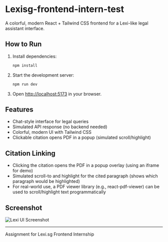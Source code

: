 # Lexisg-frontend-intern-test

A colorful, modern React + Tailwind CSS frontend for a Lexi-like legal assistant interface.

## How to Run

1. Install dependencies:
   ```bash
   npm install
   ```
2. Start the development server:
   ```bash
   npm run dev
   ```
3. Open [http://localhost:5173](http://localhost:5173) in your browser.

## Features
- Chat-style interface for legal queries
- Simulated API response (no backend needed)
- Colorful, modern UI with Tailwind CSS
- Clickable citation opens PDF in a popup (simulated scroll/highlight)

## Citation Linking
- Clicking the citation opens the PDF in a popup overlay (using an iframe for demo)
- Simulated scroll-to and highlight for the cited paragraph (shows which paragraph would be highlighted)
- For real-world use, a PDF viewer library (e.g., react-pdf-viewer) can be used to scroll/highlight text programmatically

## Screenshot

![Lexi UI Screenshot](https://user-images.githubusercontent.com/your-screenshot-link.png)

---

Assignment for Lexi.sg Frontend Internship

